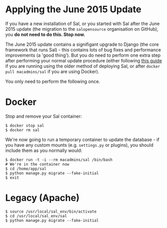 Applying the June 2015 Update
======================

If you have a new installation of Sal, or you started with Sal after the June 2015 update (the migration to the ``salopensource`` organisation on GitHub), you **do not need to do this. Stop now.**

The June 2015 update contains a signifigant upgrade to Django (the core framework that runs Sal) - this contains lots of bug fixes and performance improvements (a 'good thing'). But you do need to perform one extra step after performing your normal update procedure (either following [this guide](https://github.com/salopensource/sal/blob/master/docs/Upgrading_on_Ubuntu_12.md) if you are running using the older method of deploying Sal, or after ``docker pull macadmins/sal`` if you are using Docker).

You only need to perform the following once.

# Docker

Stop and remove your Sal container:

```
$ docker stop sal
$ docker rm sal
```

We're now going to run a temporary container to update the database - if you have any custom mounts (e.g. ``settings.py`` or plugins), you should include them as you normally would:

```
$ docker run -t -i --rm macadmins/sal /bin/bash
# We're in the container now
$ cd /home/app/sal
$ python manage.py migrate --fake-initial
$ exit
```

# Legacy (Apache)

```
$ source /usr/local/sal_env/bin/activate
$ cd /usr/local/sal_env/sal
$ python manage.py migrate --fake-initial
```
